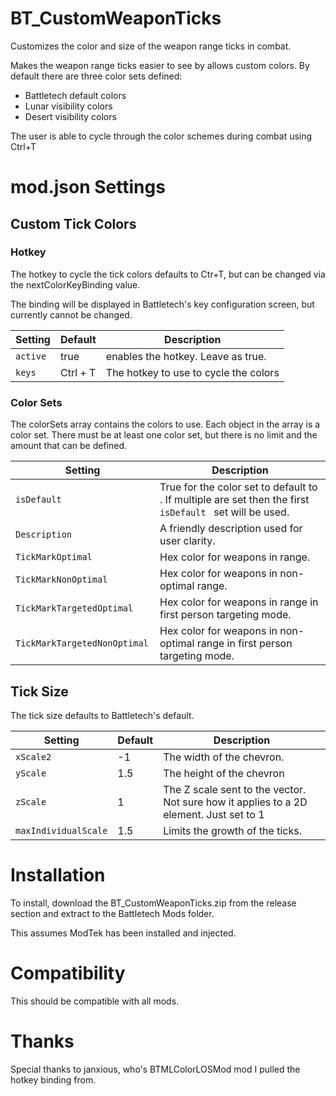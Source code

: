 # BT_CustomWeaponTicks
Customizes the color and size of the weapon range ticks in combat.

Makes the weapon range ticks easier to see by allows custom colors.  By default there are three color sets defined:
* Battletech default colors
* Lunar visibility colors
* Desert visibility colors

The user is able to cycle through the color schemes during combat using Ctrl+T

# mod.json Settings

## Custom Tick Colors


### Hotkey
The hotkey to cycle the tick colors defaults to Ctr+T, but can be changed via the nextColorKeyBinding value.

The binding will be displayed in Battletech's key configuration screen, but currently cannot be changed.

Setting|Default|Description|
|--|--|--|
```active```|true|enables the hotkey.  Leave as true.
```keys```|Ctrl + T| The hotkey to use to cycle the colors

### Color Sets
The colorSets array contains the colors to use.  Each object in the array is a color set.
There must be at least one color set, but there is no limit and the amount that can be defined.

|Setting|Description|
|-|-|
```isDefault ``` | True for the color set to default to .  If multiple are set then the first ```isDefault ``` set will be used.
```Description ``` | A friendly description used for user clarity.
```TickMarkOptimal ``` | Hex color for weapons in range.
```TickMarkNonOptimal ``` | Hex color for weapons in non-optimal range.
```TickMarkTargetedOptimal ``` | Hex color for weapons in range in first person  targeting mode.
```TickMarkTargetedNonOptimal ``` | Hex color for weapons in non-optimal range in first person targeting mode.

## Tick Size

The tick size defaults to Battletech's default.

Setting| Default | Description
|-|-|-|
|```xScale2 ``` | -1 | The width of the chevron.
|```yScale ``` | 1.5 |The height of the chevron
|```zScale ``` |  1 |The Z scale sent to the vector.  Not sure how it applies to a 2D element.  Just set to 1
|```maxIndividualScale```| 1.5 | Limits the growth of the ticks.


# Installation
To install, download the BT_CustomWeaponTicks.zip from the release section and extract to the Battletech Mods folder.

This assumes ModTek has been installed and injected.

# Compatibility
This should be compatible with all mods.

# Thanks

Special thanks to janxious, who's BTMLColorLOSMod mod I pulled the hotkey binding from.  

